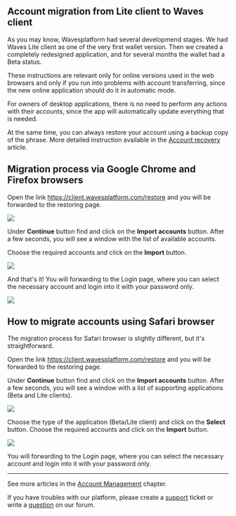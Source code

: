 ## Account migration from Lite client to Waves client

As you may know, Wavesplatform had several developmend stages. We had Waves Lite client as one of the very first wallet version. Then we created a completely redesigned application, and for several months the wallet had a Beta status.

These instructions are relevant only for online versions used in the web browsers and only if you run into problems with account transferring, since the new online application should do it in automatic mode.

For owners of desktop applications, there is no need to perform any actions with their accounts, since the app will automatically update everything that is needed.

At the same time, you can always restore your account using a backup copy of the phrase. More detailed instruction available in the [Account recovery](/waves-client/account-management/restore-an-account.md) article.

## Migration process via Google Chrome and Firefox browsers

Open the link https://client.wavesplatform.com/restore and you will be forwarded to the restoring page.

![](/_assets/account_migration_01.png)

Under **Continue** button find and click on the **Import accounts** button. After a few seconds, you will see a window with the list of available accounts.

Choose the required accounts and click on the **Import** button.

![](/_assets/account_migration_02.png)

And that's it! You will forwarding to the Login page, where you can select the necessary account and login into it with your password only.

![](/_assets/account_migration_03.png)

## How to migrate accounts using Safari browser

The migration process for Safari browser is slightly different, but it's straightforward.

Open the link https://client.wavesplatform.com/restore and you will be forwarded to the restoring page.

Under **Continue** button find and click on the **Import accounts** button. After a few seconds, you will see a window with a list of supporting applications (Beta and Lite clients).

![](/_assets/account_migration_04.png)

Choose the type of the application (Beta/Lite client) and click on the **Select** button. Choose the required accounts and click on the **Import** button.

![](/_assets/account_migration_05.png)

You will forwarding to the Login page, where you can select the necessary account and login into it with your password only.

___

See more articles in the [Account Management](/waves-client/account-management.md) chapter.

If you have troubles with our platform, please create a [support](https://support.wavesplatform.com/) ticket or write a [question](https://forum.wavesplatform.com/) on our forum.
